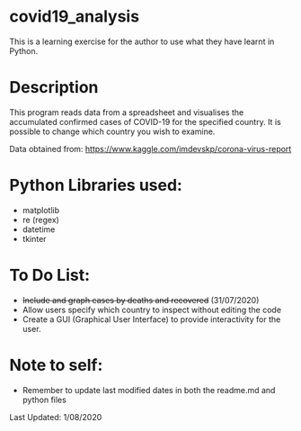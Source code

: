 # covid19_analysis
This is a learning exercise for the author to use what they have learnt in Python.

# Description
This program reads data from a spreadsheet and visualises the accumulated confirmed cases of COVID-19 for the specified country. It is possible to change which country you wish to examine.

Data obtained from: https://www.kaggle.com/imdevskp/corona-virus-report 

# Python Libraries used:
- matplotlib
- re (regex)
- datetime
- tkinter

# To Do List:
- ~~Include and graph cases by deaths and recovered~~ (31/07/2020)
- Allow users specify which country to inspect without editing the code
- Create a GUI (Graphical User Interface) to provide interactivity for the user.

# Note to self:
- Remember to update last modified dates in both the readme.md and python files

Last Updated: 1/08/2020
